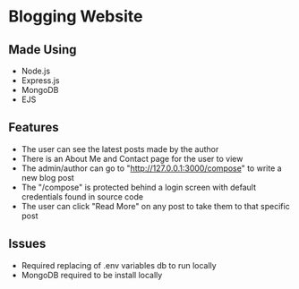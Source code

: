 # Blogging Website

## Made Using

- Node.js
- Express.js
- MongoDB
- EJS

## Features
- The user can see the latest posts made by the author
- There is an About Me and Contact page for the user to view
- The admin/author can go to "http://127.0.0.1:3000/compose" to write a new blog post
- The "/compose" is protected behind a login screen with default credentials found in source code
- The user can click "Read More" on any post to take them to that specific post

## Issues

- Required replacing of .env variables db to run locally
- MongoDB required to be install locally




